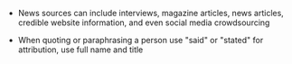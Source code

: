 - News sources can include interviews, magazine articles, news articles, credible website information, and even social media crowdsourcing

- When quoting or paraphrasing a person use "said" or "stated" for attribution, use full name and title

